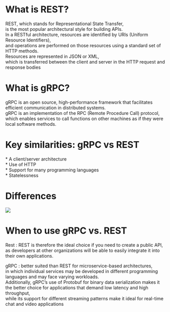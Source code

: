 ﻿<h1>What is REST?</h1>
REST, which stands for Representational State Transfer, <br>
is the most popular architectural style for building APIs. <br>
In a RESTful architecture, resources are identified by URIs (Uniform Resource Identifiers), <br>
and operations are performed on those resources using a standard set of HTTP methods. <br>
Resources are represented in JSON or XML, <br>
which is transferred between the client and server in the HTTP request and response bodies<br>

<h1> What is gRPC? </h1>
gRPC is an open source, high-performance framework that facilitates efficient communication in distributed systems.<br>
gRPC is an implementation of the RPC (Remote Procedure Call) protocol,<br>
which enables services to call functions on other machines as if they were local software methods.<br>


<h1> Key similarities: gRPC vs REST </h1> 
* A client/server architecture <br>
* Use of HTTP <br>
* Support for many programming languages <br>
* Statelessness <br>


<h1> Differences </h1>
<image src="/pictures/gRPCvsREST.jpg">
<h1>When to use gRPC vs. REST </h1>
Rest : REST is therefore the ideal choice if you need to create a public API, <br>
	   as developers at other organizations will be able to easily integrate it into their own applications.<br>

gRPC : better suited than REST for microservice-based architectures, <br>
	   in which individual services may be developed in different programming languages and may face varying workloads. <br>
	   Additionally, gRPC’s use of Protobuf for binary data serialization makes it the better choice for applications that demand low latency and high throughput, <br>
	   while its support for different streaming patterns make it ideal for real-time chat and video applications<br>
